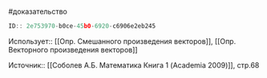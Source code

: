 #доказательство

```javascript
ID:: 2e753970-b0ce-45b0-6920-c6906e2eb245
```

Использует:: [[Опр. Смешанного произведения векторов]], [[Опр. Векторного произведения векторов]]

Источник:: [[Соболев А.Б. Математика Книга 1 (Academia 2009)]], стр.68